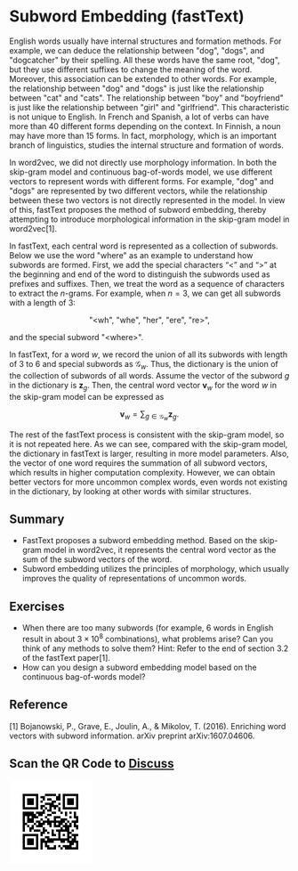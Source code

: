 # Subword Embedding (fastText)

English words usually have internal structures and formation methods. For example, we can deduce the relationship between "dog", "dogs", and "dogcatcher" by their spelling. All these words have the same root, "dog", but they use different suffixes to change the meaning of the word. Moreover, this association can be extended to other words. For example, the relationship between "dog" and "dogs" is just like the relationship between "cat" and "cats". The relationship between "boy" and "boyfriend" is just like the relationship between "girl" and "girlfriend". This characteristic is not unique to English. In French and Spanish, a lot of verbs can have more than 40 different forms depending on the context. In Finnish, a noun may have more than 15 forms. In fact, morphology, which is an important branch of linguistics, studies the internal structure and formation of words.

In word2vec, we did not directly use morphology information.  In both the skip-gram model and continuous bag-of-words model, we use different vectors to represent words with different forms. For example, "dog" and "dogs" are represented by two different vectors, while the relationship between these two vectors is not directly represented in the model. In view of this, fastText proposes the method of subword embedding, thereby attempting to introduce morphological information in the skip-gram model in word2vec[1].

In fastText, each central word is represented as a collection of subwords. Below we use the word "where" as an example to understand how subwords are formed. First, we add the special characters “&lt;” and “&gt;” at the beginning and end of the word to distinguish the subwords used as prefixes and suffixes. Then, we treat the word as a sequence of characters to extract the $n$-grams. For example, when $n=3$, we can get all subwords with a length of 3:

$$\textrm{"<wh"}, \ \textrm{"whe"}, \ \textrm{"her"}, \ \textrm{"ere"}, \ \textrm{"re>"},$$

and the special subword $\textrm{"<where>"}$.

In fastText, for a word $w$, we record the union of all its subwords with length of 3 to 6 and special subwords as $\mathcal{G}_w$. Thus, the dictionary is the union of the collection of subwords of all words. Assume the vector of the subword $g$ in the dictionary is $\boldsymbol{z}_g$. Then, the central word vector $\boldsymbol{v}_w$ for the word $w$ in the skip-gram model can be expressed as

$$\boldsymbol{v}_w = \sum_{g\in\mathcal{G}_w} \boldsymbol{z}_g.$$

The rest of the fastText process is consistent with the skip-gram model, so it is not repeated here. As we can see, compared with the skip-gram model, the dictionary in fastText is larger, resulting in more model parameters. Also, the vector of one word requires the summation of all subword vectors, which results in higher computation complexity. However, we can obtain better vectors for more uncommon complex words, even words not existing in the dictionary, by looking at other words with similar structures.


## Summary

* FastText proposes a subword embedding method. Based on the skip-gram model in word2vec, it represents the central word vector as the sum of the subword vectors of the word.
* Subword embedding utilizes the principles of morphology, which usually improves the quality of representations of uncommon words.


## Exercises

* When there are too many subwords (for example, 6 words in English result in about $3\times 10^8$ combinations), what problems arise? Can you think of any methods to solve them? Hint: Refer to the end of section 3.2 of the fastText paper[1].
* How can you design a subword embedding model based on the continuous bag-of-words model?




## Reference

[1] Bojanowski, P., Grave, E., Joulin, A., & Mikolov, T. (2016). Enriching word vectors with subword information. arXiv preprint arXiv:1607.04606.

## Scan the QR Code to [Discuss](https://discuss.mxnet.io/t/2388)

![](../img/qr_fasttext.svg)

